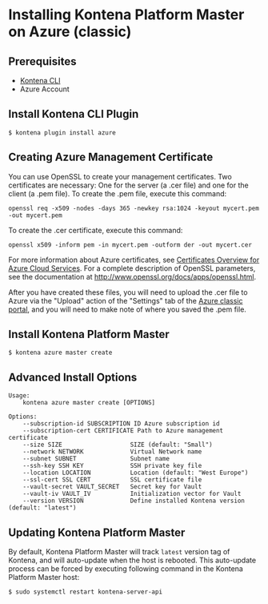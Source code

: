 # Installing Kontena Platform Master on Azure (classic)

## Prerequisites

- [Kontena CLI](cli.md)
- Azure Account

## Install Kontena CLI Plugin

```
$ kontena plugin install azure
```

## Creating Azure Management Certificate

You can use OpenSSL to create your management certificates. Two certificates are necessary: One for the server (a .cer file) and one for the client (a .pem file). To create the .pem file, execute this command:

```
openssl req -x509 -nodes -days 365 -newkey rsa:1024 -keyout mycert.pem -out mycert.pem
```

To create the .cer certificate, execute this command:

```
openssl x509 -inform pem -in mycert.pem -outform der -out mycert.cer
```

For more information about Azure certificates, see [Certificates Overview for Azure Cloud Services](https://azure.microsoft.com/en-us/documentation/articles/cloud-services-certs-create/). For a complete description of OpenSSL parameters, see the documentation at http://www.openssl.org/docs/apps/openssl.html.

After you have created these files, you will need to upload the .cer file to Azure via the "Upload" action of the "Settings" tab of the [Azure classic portal](https://manage.windowsazure.com/), and you will need to make note of where you saved the .pem file.

## Install Kontena Platform Master

```
$ kontena azure master create
```

## Advanced Install Options

```
Usage:
    kontena azure master create [OPTIONS]

Options:
    --subscription-id SUBSCRIPTION ID Azure subscription id
    --subscription-cert CERTIFICATE Path to Azure management certificate
    --size SIZE                   SIZE (default: "Small")
    --network NETWORK             Virtual Network name
    --subnet SUBNET               Subnet name
    --ssh-key SSH KEY             SSH private key file
    --location LOCATION           Location (default: "West Europe")
    --ssl-cert SSL CERT           SSL certificate file
    --vault-secret VAULT_SECRET   Secret key for Vault
    --vault-iv VAULT_IV           Initialization vector for Vault
    --version VERSION             Define installed Kontena version (default: "latest")
```

## Updating Kontena Platform Master

By default, Kontena Platform Master will track `latest` version tag of Kontena, and will auto-update when the host is rebooted. This auto-update process can be forced by executing following command in the Kontena Platform Master host:

```
$ sudo systemctl restart kontena-server-api
```